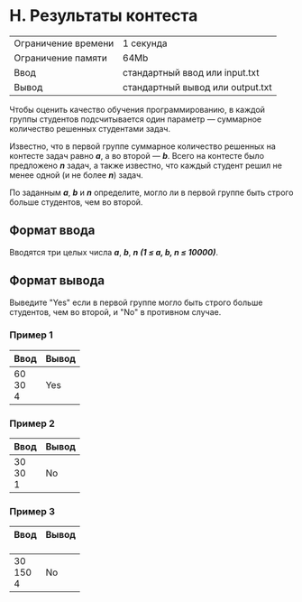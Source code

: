 ﻿H. Результаты контеста
======================

|                     |                                  |
|---------------------|----------------------------------|
| Ограничение времени | 1 секунда                        |
| Ограничение памяти  | 64Mb                             |
| Ввод                | стандартный ввод или input.txt   |
| Вывод               | стандартный вывод или output.txt |

Чтобы оценить качество обучения программированию, в каждой группы студентов подсчитывается один параметр — суммарное количество решенных студентами задач.

Известно, что в первой группе суммарное количество решенных на контесте задач равно _**a**_, а во второй — **_b_**. Всего на контесте было предложено **_n_** задач, а также известно, что каждый студент решил не менее одной (и не более **_n_**) задач.

По заданным **_a_**, **_b_** и **_n_** определите, могло ли в первой группе быть строго больше студентов, чем во второй.

Формат ввода
------------

Вводятся три целых числа **_a_**, **_b_**, **_n_** **_****(1 ≤ a, b, n ≤ 10000)****_**.

Формат вывода
-------------

Выведите "Yes" если в первой группе могло быть строго больше студентов, чем во второй, и "No" в противном случае.

### Пример 1

| Ввод          | Вывод |
|---------------|-------|
| 60<br>30<br>4 | Yes   |

### Пример 2

| Ввод          | Вывод |
|---------------|-------|
| 30<br>30<br>1 | No    |

### Пример 3

| Ввод<br><br>   | Вывод<br><br> |
|----------------|---------------|
| 30<br>150<br>4 | No            |